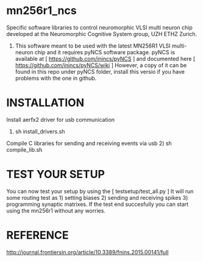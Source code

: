 mn256r1_ncs
===========

Specific software libraries to control neuromorphic VLSI multi neuron chip developed at the Neuromorphic Cognitive System group, UZH ETHZ Zurich.


1) This software meant to be used with the latest MN256R1 VLSI multi-neuron chip and it requires pyNCS software package. pyNCS is available at [ https://github.com/inincs/pyNCS ] and documented here [ https://github.com/inincs/pyNCS/wiki ] However, a copy of it can be found in this repo under pyNCS folder, install this versio if you have problems with the one in github.

INSTALLATION
============

Install aerfx2 driver for usb communication
1) sh install_drivers.sh

Compile C libraries for sending and receiving events via usb
2) sh compile_lib.sh


TEST YOUR SETUP
===============

You can now test your setup by using the [ testsetup/test_all.py ]
It will run some routing test as 1) setting biases 2) sending and receiving spikes 3) programming synaptic matrixes.
If the test end succesfully you can start using the mn256r1 without any worries.


REFERENCE
==========

http://journal.frontiersin.org/article/10.3389/fnins.2015.00141/full

